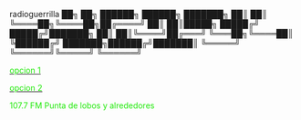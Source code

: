 radioguerrilla
██╗   ██╗      ██████╗ ██████╗ ███████╗
██║   ██║      ╚════██╗╚════██╗██╔════╝
██║   ██║█████╗ █████╔╝ █████╔╝███████╗
██║   ██║╚════╝██╔═══╝  ╚═══██╗╚════██║
╚██████╔╝      ███████╗██████╔╝███████║
 ╚═════╝       ╚══════╝╚═════╝ ╚══════╝
                                       
                                                                                                        

                                                                                                                                                    	  
<p>
<p>
<a href="http://giss.tv:8001/guerrillaradio.ogg"><div><font color="#1ee907">opcion 1</font></div></a>
<p>
<a href="https://guerrillaradio.github.io/prendelaradio/"><div><font color="#1ee907">opcion 2</font></div></a>
<p>
<p>
<div><font color="#1ee907">107.7 FM Punta de lobos y alrededores</font></div>
 
